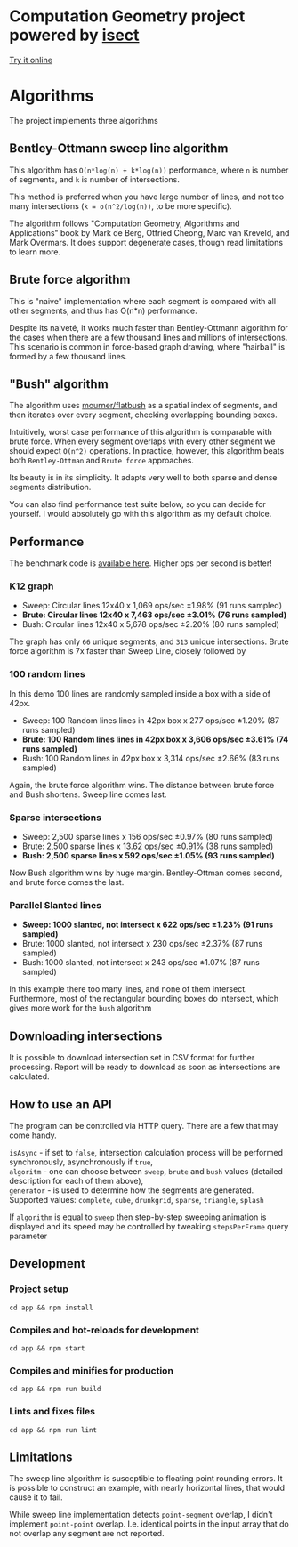 # Computation Geometry project powered by [isect](https://github.com/anvaka/isect)

[Try it online](https://jazzy-douhua-4ec3ba.netlify.app/?isAsync=true&p0=98&p1=9&algorithm=sweep&generator=drunkgrid&stepsPerFrame=1)

# Algorithms

The project implements three algorithms

## Bentley-Ottmann sweep line algorithm

This algorithm has `O(n*log(n) + k*log(n))` performance, where `n` is number of
segments, and `k` is number of intersections.

This method is preferred when you have large number of lines, and not too many
intersections (`k = o(n^2/log(n))`, to be more specific). 

The algorithm follows "Computation Geometry, Algorithms and Applications" book
by Mark de Berg, Otfried Cheong, Marc van Kreveld, and Mark Overmars. It does support
degenerate cases, though read limitations to learn more.

## Brute force algorithm

This is "naive" implementation where each segment is compared with all other segments,
and thus has O(n*n) performance.

Despite its naiveté, it works much faster than Bentley-Ottmann algorithm for the cases
when there are a few thousand lines and millions of intersections. This scenario is
common in force-based graph drawing, where "hairball" is formed by a few thousand lines.

## "Bush" algorithm

The algorithm uses [mourner/flatbush](https://github.com/mourner/flatbush) as a spatial
index of segments, and then iterates over every segment, checking overlapping bounding boxes.

Intuitively, worst case performance of this algorithm is comparable with brute force. When every segment
overlaps with every other segment we should expect `O(n^2)` operations. In practice, however, this 
algorithm beats both `Bentley-Ottman` and `Brute force` approaches.

Its beauty is in its simplicity. It adapts very well to both sparse and dense segments distribution.

You can also find performance test suite below, so you can decide for yourself. I would absolutely go with
this algorithm as my default choice.

## Performance 

The benchmark code is [available here](https://github.com/anvaka/isect/blob/master/perf/index.js). Higher ops per second is better!

### K12 graph

* Sweep: Circular lines 12x40 x 1,069 ops/sec ±1.98% (91 runs sampled)
* **Brute: Circular lines 12x40 x 7,463 ops/sec ±3.01% (76 runs sampled)**
* Bush: Circular lines 12x40 x 5,678 ops/sec ±2.20% (80 runs sampled)

The graph has only `66` unique segments, and `313` unique
intersections. Brute force algorithm is 7x faster than Sweep Line, closely followed by


### 100 random lines

In this demo 100 lines are randomly sampled inside a box with a side of 42px.

* Sweep: 100 Random lines lines in 42px box x 277 ops/sec ±1.20% (87 runs sampled)
* **Brute: 100 Random lines lines in 42px box x 3,606 ops/sec ±3.61% (74 runs sampled)**
* Bush: 100 Random lines in 42px box x 3,314 ops/sec ±2.66% (83 runs sampled)

Again, the brute force algorithm wins. The distance between brute force and 
Bush shortens. Sweep line comes last.

### Sparse intersections

* Sweep: 2,500 sparse lines x 156 ops/sec ±0.97% (80 runs sampled)
* Brute: 2,500 sparse lines x 13.62 ops/sec ±0.91% (38 runs sampled)
* **Bush: 2,500 sparse lines x 592 ops/sec ±1.05% (93 runs sampled)**

Now Bush algorithm wins by huge margin. Bentley-Ottman comes second, and brute
force comes the last.

### Parallel Slanted lines

* **Sweep: 1000 slanted, not intersect x 622 ops/sec ±1.23% (91 runs sampled)**
* Brute: 1000 slanted, not intersect x 230 ops/sec ±2.37% (87 runs sampled)
* Bush: 1000 slanted, not intersect x 243 ops/sec ±1.07% (87 runs sampled)

In this example there too many lines, and none of them intersect. Furthermore, most of the
rectangular bounding boxes do intersect, which gives more work for the `bush` algorithm

## Downloading intersections

It is possible to download intersection set in CSV format for further processing. 
Report will be ready to download as soon as intersections are calculated.

## How to use an API

The program can be controlled via HTTP query. There are a few that may come handy.

`isAsync` - if set to `false`, intersection calculation process will be performed synchronously, asynchronously if `true`,  
`algoritm` - one can choose between `sweep`, `brute` and `bush` values (detailed description for each of them above),  
`generator` - is used to determine how the segments are generated. Supported values: `complete`, `cube`, `drunkgrid`, `sparse`, `triangle`, `splash`

If `algorithm` is equal to `sweep` then step-by-step sweeping animation is displayed and its speed may be controlled by tweaking `stepsPerFrame` query parameter

## Development

### Project setup
```
cd app && npm install
```

### Compiles and hot-reloads for development
```
cd app && npm start
```

### Compiles and minifies for production
```
cd app && npm run build
```

### Lints and fixes files
```
cd app && npm run lint
```


## Limitations

The sweep line algorithm is susceptible to floating point rounding errors. It is
possible to construct an example, with nearly horizontal lines, that would
cause it to fail.

While sweep line implementation detects `point-segment` overlap, I didn't implement `point-point`
overlap. I.e. identical points in the input array that do not overlap any segment
are not reported.
